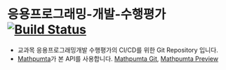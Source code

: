 # 응용프로그래밍-개발-수행평가 [![Build Status](https://travis-ci.com/YunYeongChang/application-programming-suhang.svg?branch=master)](https://travis-ci.com/YunYeongChang/application-programming-suhang)
- 교과목 응용프로그래밍개발 수행평가의 CI/CD를 위한 Git Repository 입니다.
- [Mathpumta](https://www.dimigo.codes)가 본 API를 사용합니다. [Mathpumta Git](https://github.com/YunYeongChang/mathpumta), [Mathpumta Preview](https://math.dimigo.codes)